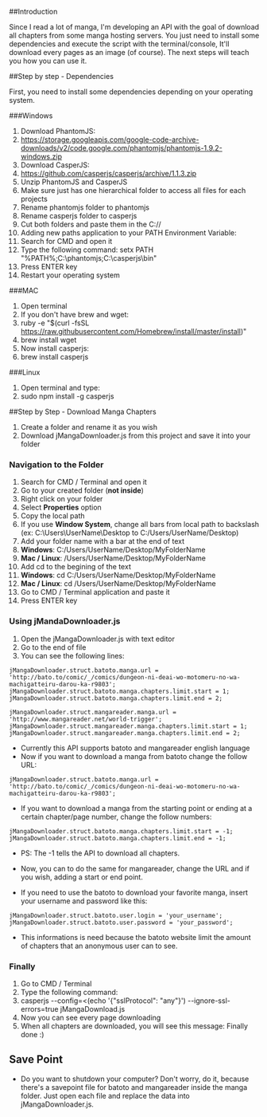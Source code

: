 ##Introduction

Since I read a lot of manga, I'm developing an API with the goal of download all chapters from some manga hosting servers. You just need to install some dependencies and execute the script with the terminal/console, It'll download every pages as an image (of course). The next steps will teach you how you can use it.

##Step by step - Dependencies

First, you need to install some dependencies depending on your operating system.

###Windows

1. Download PhantomJS:
  1. https://storage.googleapis.com/google-code-archive-downloads/v2/code.google.com/phantomjs/phantomjs-1.9.2-windows.zip
2. Download CasperJS:
  1. https://github.com/casperjs/casperjs/archive/1.1.3.zip
3. Unzip PhantomJS and CasperJS
  1. Make sure just has one hierarchical folder to access all files for each projects
4. Rename phantomjs folder to phantomjs
5. Rename casperjs folder to casperjs
6. Cut both folders and paste them in the C://
7. Adding new paths application to your PATH Environment Variable:
  1. Search for CMD and open it
  2. Type the following command: setx PATH "%PATH%;C:\phantomjs;C:\casperjs\bin"
  4. Press ENTER key
8. Restart your operating system

###MAC

1. Open terminal
2. If you don't have brew and wget: 
  1. ruby -e "$(curl -fsSL https://raw.githubusercontent.com/Homebrew/install/master/install)"
  2. brew install wget
3. Now install casperjs:
  1. brew install casperjs

###Linux

1. Open terminal and type:
  1. sudo npm install -g casperjs

##Step by Step - Download Manga Chapters

1. Create a folder and rename it as you wish
2. Download jMangaDownloader.js from this project and save it into your folder

### Navigation to the Folder

1. Search for CMD / Terminal and open it
2. Go to your created folder (**not inside**)
3. Right click on your folder
4. Select **Properties** option
5. Copy the local path
  1. If you use **Window System**, change all bars from local path to backslash (ex: C:\Users\UserName\Desktop to C:/Users/UserName/Desktop)
7. Add your folder name with a bar at the end of text
  1. **Windows**: C:/Users/UserName/Desktop/MyFolderName
  2. **Mac / Linux**: /Users/UserName/Desktop/MyFolderName
6. Add cd to the begining of the text
  1. **Windows**: cd C:/Users/UserName/Desktop/MyFolderName
  2. **Mac / Linux**: cd /Users/UserName/Desktop/MyFolderName
7. Go to CMD / Terminal application and paste it
8. Press ENTER key

### Using jMandaDownloader.js

1. Open the jMangaDownloader.js with text editor
2. Go to the end of file
3. You can see the following lines:

```
jMangaDownloader.struct.batoto.manga.url = 'http://bato.to/comic/_/comics/dungeon-ni-deai-wo-motomeru-no-wa-machigatteiru-darou-ka-r9803';
jMangaDownloader.struct.batoto.manga.chapters.limit.start = 1;
jMangaDownloader.struct.batoto.manga.chapters.limit.end = 2;

jMangaDownloader.struct.mangareader.manga.url = 'http://www.mangareader.net/world-trigger';
jMangaDownloader.struct.mangareader.manga.chapters.limit.start = 1;
jMangaDownloader.struct.mangareader.manga.chapters.limit.end = 2;
```

- Currently this API supports batoto and mangareader english language
- Now if you want to download a manga from batoto change the follow URL:
```
jMangaDownloader.struct.batoto.manga.url = 'http://bato.to/comic/_/comics/dungeon-ni-deai-wo-motomeru-no-wa-machigatteiru-darou-ka-r9803';
```
- If you want to download a manga from the starting point or ending at a certain chapter/page number, change the follow numbers:
```
jMangaDownloader.struct.batoto.manga.chapters.limit.start = -1;
jMangaDownloader.struct.batoto.manga.chapters.limit.end = -1;
```
- PS: The -1 tells the API to download all chapters.
- Now, you can to do the same for mangareader, change the URL and if you wish, adding a start or end point.

- If you need to use the batoto to download your favorite manga, insert your username and password like this:
```
jMangaDownloader.struct.batoto.user.login = 'your_username';
jMangaDownloader.struct.batoto.user.password = 'your_password';
```
- This informations is need because the batoto website limit the amount of chapters that an anonymous user can to see.

### Finally

1. Go to CMD / Terminal
2. Type the following command:
3. casperjs --config=<(echo '{"sslProtocol": "any"}') --ignore-ssl-errors=true jMangaDownload.js
4. Now you can see every page downloading
5. When all chapters are downloaded, you will see this message: Finally done :)

## Save Point

- Do you want to shutdown your computer? Don't worry, do it, because there's a savepoint file for batoto and mangareader inside the manga folder. Just open each file and replace the data into jMangaDownloader.js.
